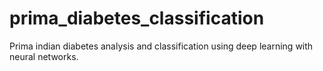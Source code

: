 # prima_diabetes_classification
Prima indian diabetes analysis and classification using deep learning with neural networks.
